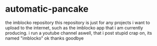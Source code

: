 # automatic-pancake
the imblocko repository
this repository is just for any projects i want to upload to the internet, such as the imblocko app that i am currently producing.
i run a youtube channel aswell, that i post stupid crap on, its named "imblocko"
ok thanks goodbye
